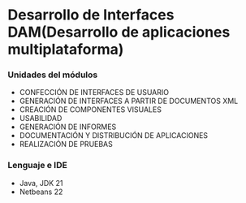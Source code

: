 # Desarrollo de Interfaces DAM(Desarrollo de aplicaciones multiplataforma)

### Unidades del módulos

- CONFECCIÓN DE INTERFACES DE USUARIO
- GENERACIÓN DE INTERFACES A PARTIR DE DOCUMENTOS XML
- CREACIÓN DE COMPONENTES VISUALES
- USABILIDAD
- GENERACIÓN DE INFORMES
- DOCUMENTACIÓN Y DISTRIBUCIÓN DE APLICACIONES
- REALIZACIÓN DE PRUEBAS

### Lenguaje e IDE

- Java, JDK 21
- Netbeans 22
